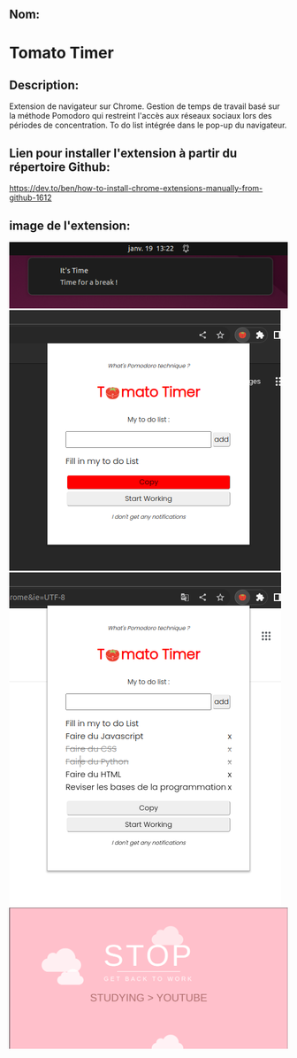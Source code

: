 ## Nom:

# Tomato Timer

## Description:

Extension de navigateur sur Chrome.
Gestion de temps de travail basé sur la méthode Pomodoro qui restreint l'accès aux réseaux sociaux lors des périodes de concentration.
To do list intégrée dans le pop-up du navigateur.

## Lien pour installer l'extension à partir du répertoire Github:

https://dev.to/ben/how-to-install-chrome-extensions-manually-from-github-1612

## image de l'extension:

![screenshot0](https://raw.githubusercontent.com/adatechschool/projet_collectif_extension_navigateur-gregor-jeremy-nolwen/ReadMe/img/Screenshot%20from%202023-01-19%2013-22-52.png "notif")
![screenshot1](https://raw.githubusercontent.com/adatechschool/projet_collectif_extension_navigateur-gregor-jeremy-nolwen/ReadMe/img/Screenshot%20from%202023-01-19%2011-56-18.png "popup1")
![screenshot2](https://raw.githubusercontent.com/adatechschool/projet_collectif_extension_navigateur-gregor-jeremy-nolwen/ReadMe/img/Screenshot%20from%202023-01-19%2011-59-52.png "popup2")
![screenshot3](https://raw.githubusercontent.com/adatechschool/projet_collectif_extension_navigateur-gregor-jeremy-nolwen/ReadMe/img/Screenshot%20from%202023-01-19%2012-51-13.png "cover")
